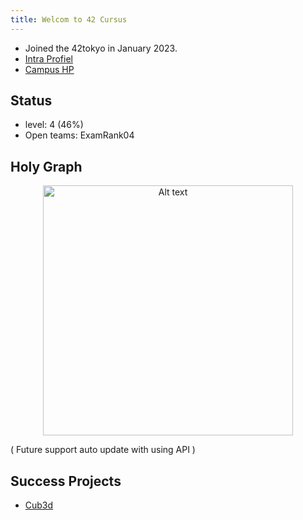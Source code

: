 ```yaml
---
title: Welcom to 42 Cursus
---
```


* Joined the 42tokyo in January 2023.
* [Intra Profiel](https://profile.intra.42.fr/users/kamitsui)
* [Campus HP](https://42tokyo.jp/)

## Status

* level: 4 (46%)
* Open teams: ExamRank04


## Holy Graph

<div align="center">
	<img src="projects/42_cursus/holy_graph.png" alt="Alt text" width="400" />
</div>

( Future support auto update with using API )

## Success Projects

* [Cub3d](https://kamitsui.github.io/cub3D/html/index.html)
